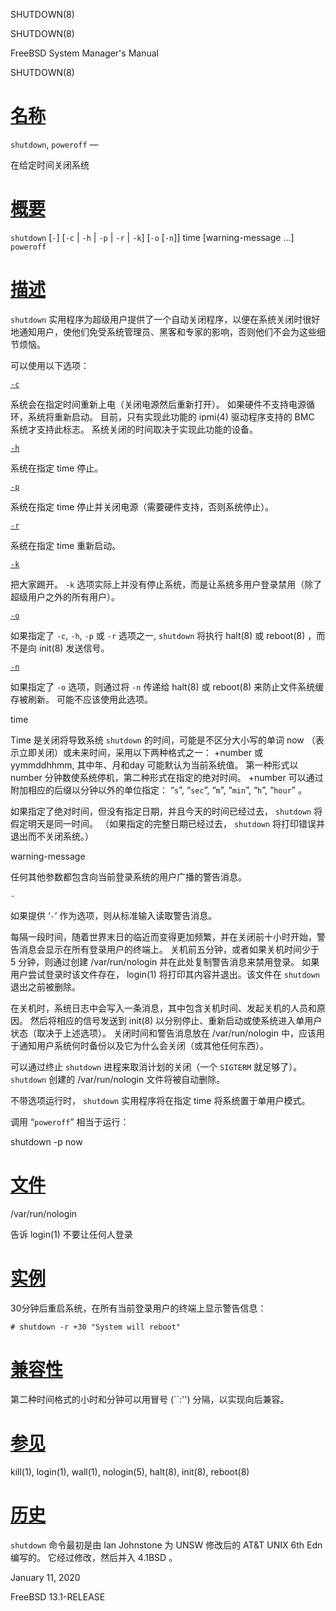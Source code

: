   SHUTDOWN(8)  

SHUTDOWN(8)

FreeBSD System Manager's Manual

SHUTDOWN(8)

[名称](#__u540D___u79F0_)
=======================

`shutdown`, `poweroff` —

在给定时间关闭系统

[概要](#__u6982___u8981_)
=======================

`shutdown` \[`-`\] \[`-c` | `-h` | `-p` | `-r` | `-k`\] \[`-o` \[`-n`\]\] time \[warning-message ...\] `poweroff`

[描述](#__u63CF___u8FF0_)
=======================

`shutdown` 实用程序为超级用户提供了一个自动关闭程序，以便在系统关闭时很好地通知用户，使他们免受系统管理员、黑客和专家的影响，否则他们不会为这些细节烦恼。

可以使用以下选项：

[`-c`](#c)

系统会在指定时间重新上电（关闭电源然后重新打开）。 如果硬件不支持电源循环，系统将重新启动。 目前，只有实现此功能的 ipmi(4) 驱动程序支持的 BMC 系统才支持此标志。 系统关闭的时间取决于实现此功能的设备。

[`-h`](#h)

系统在指定 time 停止。

[`-p`](#p)

系统在指定 time 停止并关闭电源（需要硬件支持，否则系统停止）。

[`-r`](#r)

系统在指定 time 重新启动。

[`-k`](#k)

把大家踢开。 `-k` 选项实际上并没有停止系统，而是让系统多用户登录禁用（除了超级用户之外的所有用户）。

[`-o`](#o)

如果指定了 `-c`, `-h`, `-p` 或 `-r` 选项之一, `shutdown` 将执行 halt(8) 或 reboot(8) ，而不是向 init(8) 发送信号。

[`-n`](#n)

如果指定了 `-o` 选项，则通过将 `-n` 传递给 halt(8) 或 reboot(8) 来防止文件系统缓存被刷新。 可能不应该使用此选项。

time

Time 是关闭将导致系统 `shutdown` 的时间，可能是不区分大小写的单词 now （表示立即关闭）或未来时间，采用以下两种格式之一： +number 或 yymmddhhmm, 其中年、月和day 可能默认为当前系统值。 第一种形式以 number 分钟数使系统停机，第二种形式在指定的绝对时间。 +number 可以通过附加相应的后缀以分钟以外的单位指定： “`s`”, “`sec`”, “`m`”, “`min`”, “`h`”, “`hour`” 。

如果指定了绝对时间，但没有指定日期，并且今天的时间已经过去， `shutdown` 将假定明天是同一时间。 （如果指定的完整日期已经过去， `shutdown` 将打印错误并退出而不关闭系统。）

warning-message

任何其他参数都包含向当前登录系统的用户广播的警告消息。

`-`

如果提供 ‘`-`’ 作为选项，则从标准输入读取警告消息。

每隔一段时间，随着世界末日的临近而变得更加频繁，并在关闭前十小时开始，警告消息会显示在所有登录用户的终端上。 关机前五分钟，或者如果关机时间少于 5 分钟，则通过创建 /var/run/nologin 并在此处复制警告消息来禁用登录。 如果用户尝试登录时该文件存在， login(1) 将打印其内容并退出。该文件在 `shutdown` 退出之前被删除。

在关机时，系统日志中会写入一条消息，其中包含关机时间、发起关机的人员和原因。 然后将相应的信号发送到 init(8) 以分别停止、重新启动或使系统进入单用户状态（取决于上述选项）。 关闭时间和警告消息放在 /var/run/nologin 中，应该用于通知用户系统何时备份以及它为什么会关闭（或其他任何东西）。

可以通过终止 `shutdown` 进程来取消计划的关闭（一个 `SIGTERM` 就足够了）。 `shutdown` 创建的 /var/run/nologin 文件将被自动删除。

不带选项运行时， `shutdown` 实用程序将在指定 time 将系统置于单用户模式。

调用 “`poweroff`” 相当于运行：

shutdown -p now 

[文件](#__u6587___u4EF6_)
=======================

/var/run/nologin

告诉 login(1) 不要让任何人登录

[实例](#__u5B9E___u4F8B_)
=======================

30分钟后重启系统，在所有当前登录用户的终端上显示警告信息：

`# shutdown -r +30 "System will reboot"`

[兼容性](#__u517C___u5BB9___u6027_)
================================

第二种时间格式的小时和分钟可以用冒号 (\`\`:'') 分隔，以实现向后兼容。

[参见](#__u53C2___u89C1_)
=======================

kill(1), login(1), wall(1), nologin(5), halt(8), init(8), reboot(8)

[历史](#__u5386___u53F2_)
=======================

`shutdown` 命令最初是由 Ian Johnstone 为 UNSW 修改后的 AT&T UNIX 6th Edn 编写的。 它经过修改，然后并入 4.1BSD 。

January 11, 2020

FreeBSD 13.1-RELEASE
